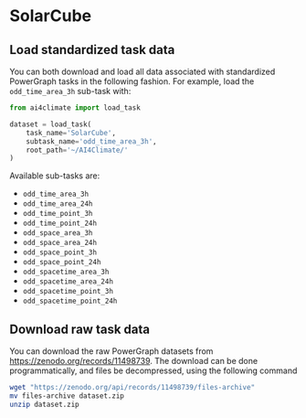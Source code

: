 # SolarCube

## Load standardized task data

You can both download and load all data associated with standardized PowerGraph tasks
in the following fashion. For example, load the `odd_time_area_3h` sub-task
with:

```Python
from ai4climate import load_task

dataset = load_task(
    task_name='SolarCube', 
    subtask_name='odd_time_area_3h',
    root_path='~/AI4Climate/'
)
```

Available sub-tasks are:
- `odd_time_area_3h`
- `odd_time_area_24h`
- `odd_time_point_3h`
- `odd_time_point_24h`
- `odd_space_area_3h`
- `odd_space_area_24h`
- `odd_space_point_3h`
- `odd_space_point_24h`
- `odd_spacetime_area_3h`
- `odd_spacetime_area_24h`
- `odd_spacetime_point_3h`
- `odd_spacetime_point_24h`




## Download raw task data

You can download the raw PowerGraph datasets from 
https://zenodo.org/records/11498739. The download can be
done programmatically, and files be decompressed, using the following command

```bash
wget "https://zenodo.org/api/records/11498739/files-archive"
mv files-archive dataset.zip
unzip dataset.zip
```